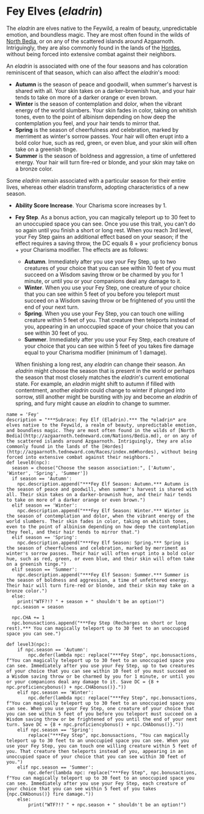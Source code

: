 # Fey Elves (*eladrin*)
The *eladrin* are elves native to the Feywild, a realm of beauty, unpredictable emotion, and boundless magic.  They are most often found in the wilds of [North Bedia](../../Nations/Bedia.md), or on any of the scattered islands around Azgaarnoth. Intriguingly, they are also commonly found in the lands of the [Hordes](../index.md#hordes), without being forced into extensive combat against their neighbors.

An *eladrin* is associated with one of the four seasons and has coloration reminiscent of that season, which can also affect the *eladrin*'s mood:

* **Autumn** is the season of peace and goodwill, when summer's harvest is shared with all. Your skin takes on a darker-brownish hue, and your hair tends to take on more of a darker orange or even brown.
* **Winter** is the season of contemplation and dolor, when the vibrant energy of the world slumbers. Your skin fades in color, taking on whitish tones, even to the point of albinism depending on how deep the contemplation you feel, and your hair tends to mirror that.
* **Spring** is the season of cheerfulness and celebration, marked by merriment as winter's sorrow passes. Your hair will often erupt into a bold color hue, such as red, green, or even blue, and your skin will often take on a greenish tinge.
* **Summer** is the season of boldness and aggression, a time of unfettered energy. Your hair will turn fire-red or blonde, and your skin may take on a bronze color.

Some *eladrin* remain associated with a particular season for their entire lives, whereas other eladrin transform, adopting characteristics of a new season.

* **Ability Score Increase**. Your Charisma score increases by 1.

* **Fey Step**. As a bonus action, you can magically teleport up to 30 feet to an unoccupied space you can see. Once you use this trait, you can't do so again until you finish a short or long rest.
  When you reach 3rd level, your Fey Step gains an additional effect based on your season; if the effect requires a saving throw, the DC equals 8 + your proficiency bonus + your Charisma modifier. The effects are as follows:

  * **Autumn**. Immediately after you use your Fey Step, up to two creatures of your choice that you can see within 10 feet of you must succeed on a Wisdom saving throw or be charmed by you for 1 minute, or until you or your companions deal any damage to it.
  * **Winter**. When you use your Fey Step, one creature of your choice that you can see within 5 feet of you before you teleport must succeed on a Wisdom saving throw or be frightened of you until the end of your next turn.
  * **Spring**. When you use your Fey Step, you can touch one willing creature within 5 feet of you. That creature then teleports instead of you, appearing in an unoccupied space of your choice that you can see within 30 feet of you.
  * **Summer**. Immediately after you use your Fey Step, each creature of your choice that you can see within 5 feet of you takes fire damage equal to your Charisma modifier (minimum of 1 damage).

  When finishing a long rest, any *eladrin* can change their season. An *eladrin* might choose the season that is present in the world or perhaps the season that most closely matches the *eladrin*'s current emotional state. For example, an *eladrin* might shift to autumn if filled with contentment, another *eladrin* could change to winter if plunged into sorrow, still another might be bursting with joy and become an *eladrin* of spring, and fury might cause an *eladrin* to change to summer.

```
name = 'Fey'
description = "***Subrace: Fey Elf (Eladrin).*** The *eladrin* are elves native to the Feywild, a realm of beauty, unpredictable emotion, and boundless magic. They are most often found in the wilds of [North Bedia](http://azgaarnoth.tedneward.com/Nations/Bedia.md), or on any of the scattered islands around Azgaarnoth. Intriguingly, they are also commonly found in the lands of the [Hordes](http://azgaarnoth.tedneward.com/Races/index.md#hordes), without being forced into extensive combat against their neighbors."
def level0(npc):
  season = choose("Choose the season association:", ['Autumn', 'Winter', 'Spring', 'Summer'])
  if season == 'Autumn':
    npc.description.append("***Fey Elf Season: Autumn.*** Autumn is the season of peace and goodwill, when summer's harvest is shared with all. Their skin takes on a darker-brownish hue, and their hair tends to take on more of a darker orange or even brown.")
  elif season == 'Winter':
    npc.description.append("***Fey Elf Season: Winter.*** Winter is the season of contemplation and dolor, when the vibrant energy of the world slumbers. Their skin fades in color, taking on whitish tones, even to the point of albinism depending on how deep the contemplation they feel, and their hair tends to mirror that.")
  elif season == 'Spring':
    npc.description.append("***Fey Elf Season: Spring.*** Spring is the season of cheerfulness and celebration, marked by merriment as winter's sorrow passes. Their hair will often erupt into a bold color hue, such as red, green, or even blue, and their skin will often take on a greenish tinge.")
  elif season == 'Summer':
    npc.description.append("***Fey Elf Season: Summer.*** Summer is the season of boldness and aggression, a time of unfettered energy. Their hair will turn fire-red or blonde, and their skin may take on a bronze color.")
  else:
    print("WTF?!? " + season + " shouldn't be an option!")
  npc.season = season

  npc.CHA += 1
  npc.bonusactions.append("***Fey Step (Recharges on short or long rest).*** You can magically teleport up to 30 feet to an unoccupied space you can see.")

def level3(npc):
    if npc.season == 'Autumn':
        npc.defer(lambda npc: replace("***Fey Step", npc.bonusactions, f"You can magically teleport up to 30 feet to an unoccupied space you can see. Immediately after you use your Fey Step, up to two creatures of your choice that you can see within 10 feet of you must succeed on a Wisdom saving throw or be charmed by you for 1 minute, or until you or your companions deal any damage to it. Save DC = {8 + npc.proficiencybonus() + npc.CHAbonus()}."))
    elif npc.season == 'Winter':
        npc.defer(lambda npc: replace("***Fey Step", npc.bonusactions, f"You can magically teleport up to 30 feet to an unoccupied space you can see. When you use your Fey Step, one creature of your choice that you can see within 5 feet of you before you teleport must succeed on a Wisdom saving throw or be frightened of you until the end of your next turn. Save DC = {8 + npc.proficiencybonus() + npc.CHAbonus()}."))
    elif npc.season == 'Spring':
        replace("***Fey Step", npc.bonusactions, "You can magically teleport up to 30 feet to an unoccupied space you can see. When you use your Fey Step, you can touch one willing creature within 5 feet of you. That creature then teleports instead of you, appearing in an unoccupied space of your choice that you can see within 30 feet of you.")
    elif npc.season == 'Summer':
        npc.defer(lambda npc: replace("***Fey Step", npc.bonusactions, f"You can magically teleport up to 30 feet to an unoccupied space you can see. Immediately after you use your Fey Step, each creature of your choice that you can see within 5 feet of you takes {npc.CHAbonus()} fire damage."))
    else:
        print("WTF?!? " + npc.season + " shouldn't be an option!")
```
